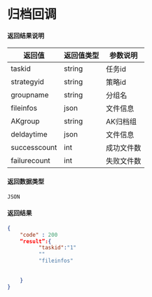 # 归档回调

#### 返回结果说明
|返回值|返回值类型|参数说明|
|--|--|--|
|taskid|string|任务id|
|strategyid|string|策略id|
|groupname|string|分组名|
|fileinfos|json|文件信息|
|AKgroup|string|AK归档组|
|deldaytime|json|文件信息|
|successcount|int|成功文件数|
|failurecount|int|失败文件数|



#### 返回数据类型
`JSON`

#### 返回结果
```json
{
    "code" : 200
    “result”:{
          "taskid":"1"
          ""
          "fileinfos"
    
    
    }
}
```